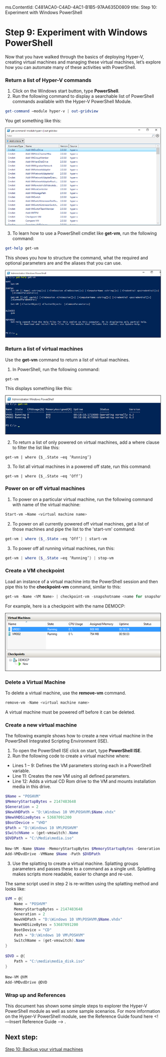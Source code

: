 ms.ContentId: C481ACA0-C4AD-4AC1-B1B5-97AA635D0809
title: Step 10: Experiment with Windows PowerShell

# Step 9: Experiment with Windows PowerShell

Now that you have walked through the basics of deploying Hyper-V, creating virtual machines and managing these virtual machines, let’s explore how you can automate many of these activities with PowerShell.

### Return a list of Hyper-V commands

1.	Click on the Windows start button, type **PowerShell**.
2.	Run the following command to display a searchable list of PowerShell commands available with the Hyper-V PowerShell Module.

 ```powershell
get-command –module hyper-v | out-gridview
```
  You get something like this: <!--I'd crop this screenshot to make it shorter and get rid of the whitespace on the left. You only need enough to get the point across. They don't need to see everything..-->

  ![](media\command_grid.png)

3. To learn how to use a PowerShell cmdlet like **get-vm**, run the following command:

  ```powershell
get-help get-vm
```
 This shows you how to structure the command, what the required and optional parameters are and the aliases that you can use.

 ![](media\get_help.png)


### Return a list of virtual machines

Use the **get-vm** command to return a list of virtual machines.
1. In PowerShell, run the following command:
 
 ```powershell
get-vm
```
 This displays something like this:

 ![](media\get_vm.png)

2. To return a list of only powered on virtual machines, add a where clause to filter the list like this: <!--I'd suggest adding more detail here like "...where $_.State is x and -eq is y. That way people can understand and extrapolate the command for other uses. -->
  ``` 
get-vm | where {$_.State –eq ‘Running’}
```
3.  To list all virtual machines in a powered off state, run this command:
  ``` 
get-vm | where {$_.State –eq ‘Off’}
```

### Power on or off virtual machines
<!--I think these should all be turn on/turn off. Power on/off sounds weird to me. Or is it Start/shut down or Start/Stop vm? Should match terms we use in UI.-->

1. To power on a particular virtual machine, run the following command with name of the virtual machine:
 ```powershell
Start-vm –Name <virtual machine name>
```
2. To power on all currently powered off virtual machines, get a list of those machines and pipe the list to the 'start-vm' command:
  ```powershell
get-vm | where {$_.State –eq ‘Off’} | start-vm
```
3. To power off all running virtual machines, run this:
  ```powershell
get-vm | where {$_.State –eq ‘Running’} | stop-vm
```

### Create a VM checkpoint

Load an instance of a virtual machine into the PowerShell session and then pipe this to the **checkpoint-vm** command, similar to this:
<!--What do you mean by load an instance? Try to simplify this sentence. "Get the vm attributes and pipe this into ..." Also if this is for a beginner I'm not sure that pipe is going to make sense. I know that's what it's called but we should say what it does the first time you mention it.  -->
```powershell
get-vm -Name <VM Name> | checkpoint-vm -snapshotname <name for snapshot>
```
For example, here is a checkpoint with the name DEMOCP:
 
 ![](media\POSH_CP2.png) <!--This needs a box around the checkpoint. Took me too long to figure out what I was supposed to see.-->

### Delete a Virtual Machine 

To delete a virtual machine, use the **remove-vm** command. 
```powershell
remove-vm -Name <virtual machine name>
```
A virtual machine must be powered off before it can be deleted. <!--stopped or turned off?-->

### Create a new virtual machine

The following example shows how to create a new virtual machine in the PowerShell Integrated Scripting Environment (ISE).

1. To open the PowerShell ISE click on start, type **PowerShell ISE**.
2. Run the following code to create a virtual machine where:

  - Lines 1 – 9: Defines the VM parameters storing each in a PowerShell variable.
  - Line 11: Creates the new VM using all defined parameters.
  - Line 12: Adds a virtual CD Rom drive to the VM and mounts installation media in this drive.

  ```powershell
$Name = "POSHVM"
$MemoryStartupBytes = 2147483648
$Generation = 2
$NewVHDPath = "D:\Windows 10 VM\POSHVM\$Name.vhdx"
$NewVHDSizeBytes = 53687091200
$BootDevice = "VHD"
$Path = "D:\Windows 10 VM\POSHVM"
$SwitchName = (get-vmswitch).Name
$DVDPath = "C:\Media\media.iso"

New-VM -Name $Name -MemoryStartupBytes $MemoryStartupBytes -Generation $Generation -NewVHDPath $NewVHDPath -NewVHDSizeBytes $NewVHDSizeBytes -BootDevice $BootDevice -SwitchName $SwitchName -Path $Path 
Add-VMDvdDrive -VMName $Name -Path $DVDPath
```
3. Use the splatting to create a virtual machine. Splatting groups parameters and passes these to a command as a single unit. Splatting makes scripts more readable, easier to change and re-use.

The same script used in step 2 is re-written using the splatting method and looks like:   

```powershell
$VM = @{
    Name = "POSHVM"
    MemoryStartupBytes = 2147483648
    Generation = 2
    NewVHDPath = "D:\Windows 10 VM\POSHVM\$Name.vhdx"
    NewVHDSizeBytes = 53687091200
    BootDevice = "CD"
    Path = "D:\Windows 10 VM\POSHVM"
    SwitchName = (get-vmswitch).Name
}

$DVD = @{
    Path = "C:\media\media_disk.iso"
}

New-VM @VM
Add-VMDvdDrive @DVD
```

### Wrap up and References

This document has shown some simple steps to explorer the Hyper-V PowerShell module as well as some sample scenarios. For more information on the Hyper-V PowerShell module, see the Reference Guide found here <!—Insert Reference Guide --> .  
  
## Next step: ##
[Step 10: Backup your virtual machines](step10.md)


